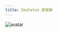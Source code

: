 ```yaml
---
title: Skeleton 骨架屏
---
```

![avatar](http://10.101.10.57/components/other/components/skeleton_.jpg)